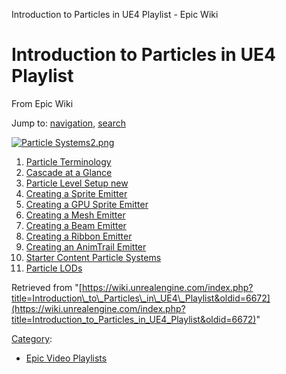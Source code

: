 Introduction to Particles in UE4 Playlist - Epic Wiki             

Introduction to Particles in UE4 Playlist
=========================================

From Epic Wiki

Jump to: [navigation](#mw-navigation), [search](#p-search)

[![Particle Systems2.png](https://d3ar1piqh1oeli.cloudfront.net/4/4f/Particle_Systems2.png/400px-Particle_Systems2.png)](/File:Particle_Systems2.png)

1.  [Particle Terminology](/Introduction_to_Particles_in_UE4_-_1_-_Particle_Terminology "Introduction to Particles in UE4 - 1 - Particle Terminology")
2.  [Cascade at a Glance](/Introduction_to_Particles_in_UE4_-_2_-_Cascade_at_a_Glance "Introduction to Particles in UE4 - 2 - Cascade at a Glance")
3.  [Particle Level Setup new](/Introduction_to_Particles_in_UE4_-_3_-_Particle_Level_Setup "Introduction to Particles in UE4 - 3 - Particle Level Setup")
4.  [Creating a Sprite Emitter](/Introduction_to_Particles_in_UE4_-_4_-_Creating_a_Sprite_Emitter "Introduction to Particles in UE4 - 4 - Creating a Sprite Emitter")
5.  [Creating a GPU Sprite Emitter](/Introduction_to_Particles_in_UE4_-_5_-_Creating_a_GPU_Sprite_Emitter "Introduction to Particles in UE4 - 5 - Creating a GPU Sprite Emitter")
6.  [Creating a Mesh Emitter](/Introduction_to_Particles_in_UE4_-_6_-_Creating_a_Mesh_Emitter "Introduction to Particles in UE4 - 6 - Creating a Mesh Emitter")
7.  [Creating a Beam Emitter](/Introduction_to_Particles_in_UE4_-_7_-_Creating_a_Beam_Emitter "Introduction to Particles in UE4 - 7 - Creating a Beam Emitter")
8.  [Creating a Ribbon Emitter](/Introduction_to_Particles_in_UE4_-_8_-_Creating_a_Ribbon_Emitter "Introduction to Particles in UE4 - 8 - Creating a Ribbon Emitter")
9.  [Creating an AnimTrail Emitter](/Introduction_to_Particles_in_UE4_-_9_-_Creating_an_AnimTrail_Emitter "Introduction to Particles in UE4 - 9 - Creating an AnimTrail Emitter")
10.  [Starter Content Particle Systems](/Introduction_to_Particles_in_UE4_-_10_-_Starter_Content_Particle_Systems "Introduction to Particles in UE4 - 10 - Starter Content Particle Systems")
11.  [Particle LODs](/Introduction_to_Particles_in_UE4_-_11_-_Particle_LODs "Introduction to Particles in UE4 - 11 - Particle LODs")

Retrieved from "[https://wiki.unrealengine.com/index.php?title=Introduction\_to\_Particles\_in\_UE4\_Playlist&oldid=6672](https://wiki.unrealengine.com/index.php?title=Introduction_to_Particles_in_UE4_Playlist&oldid=6672)"

[Category](/Special:Categories "Special:Categories"):

*   [Epic Video Playlists](/Category:Epic_Video_Playlists "Category:Epic Video Playlists")